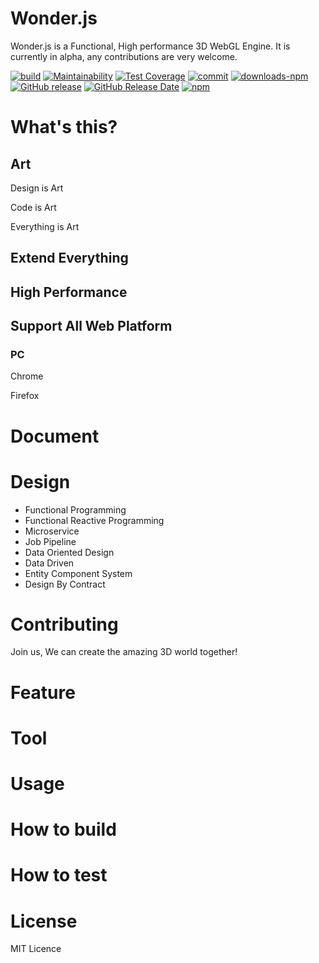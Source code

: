 # Wonder.js
Wonder.js is a Functional, High performance 3D WebGL Engine.
It is currently in alpha, any contributions are very welcome.


[![build](https://travis-ci.org/Wonder-Technology/Wonder.js.png)](https://travis-ci.org/Wonder-Technology/Wonder.js?branch%3Dmaster) [![Maintainability](https://api.codeclimate.com/v1/badges/7bc4aab721bd3aaa07b8/maintainability)](https://codeclimate.com/github/Wonder-Technology/Wonder.js/maintainability) [![Test Coverage](https://api.codeclimate.com/v1/badges/7bc4aab721bd3aaa07b8/test_coverage)](https://codeclimate.com/github/Wonder-Technology/Wonder.js/test_coverage) [![commit](https://img.shields.io/badge/commitizen-friendly-brightgreen.svg)](http://commitizen.github.io/cz-cli/) [![downloads-npm](https://img.shields.io/npm/dw/wonder.js.svg)](https://www.npmjs.com/package/wonder.js) [![GitHub release](https://img.shields.io/github/release/Wonder-Technology/Wonder.js.svg)](https://github.com/Wonder-Technology/Wonder.js/releases) [![GitHub Release Date](https://img.shields.io/github/release-date/Wonder-Technology/Wonder.js.svg)](https://github.com/Wonder-Technology/Wonder.js/releases) [![npm](https://img.shields.io/npm/l/wonder.js.svg)](https://github.com/Wonder-Technology/Wonder.js)








# What's this?

## Art
Design is Art

Code is Art

Everything is Art


## Extend Everything


## High Performance



## Support All Web Platform
### PC
Chrome

Firefox



# Document

# Design
- Functional Programming
- Functional Reactive Programming
- Microservice
- Job Pipeline
- Data Oriented Design
- Data Driven
- Entity Component System
- Design By Contract

# Contributing
Join us, We can create the amazing 3D world together!
# Feature


# Tool

# Usage

# How to build
# How to test
# License
MIT Licence
